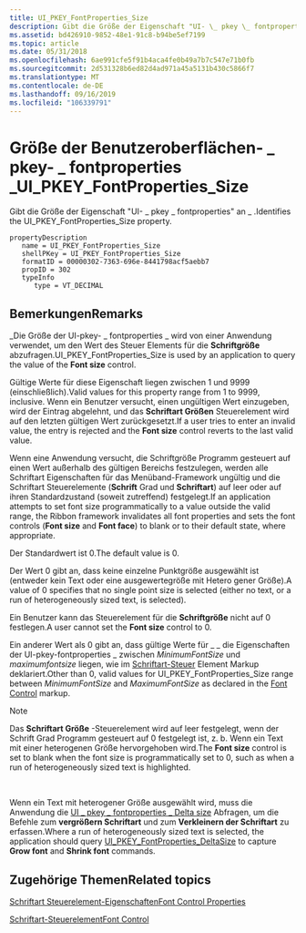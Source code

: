 ```yaml
---
title: UI_PKEY_FontProperties_Size
description: Gibt die Größe der Eigenschaft "UI- \_ pkey \_ fontproperties" an \_ .
ms.assetid: bd426910-9852-48e1-91c8-b94be5ef7199
ms.topic: article
ms.date: 05/31/2018
ms.openlocfilehash: 6ae991cfe5f91b4aca4fe0b49a7b7c547e71b0fb
ms.sourcegitcommit: 2d531328b6ed82d4ad971a45a5131b430c5866f7
ms.translationtype: MT
ms.contentlocale: de-DE
ms.lasthandoff: 09/16/2019
ms.locfileid: "106339791"
---
```

# <a name="ui_pkey_fontproperties_size"></a><span data-ttu-id="0d617-103">Größe der Benutzeroberflächen- \_ pkey- \_ fontproperties \_</span><span class="sxs-lookup"><span data-stu-id="0d617-103">UI\_PKEY\_FontProperties\_Size</span></span>

<span data-ttu-id="0d617-104">Gibt die Größe der Eigenschaft "UI- \_ pkey \_ fontproperties" an \_ .</span><span class="sxs-lookup"><span data-stu-id="0d617-104">Identifies the UI\_PKEY\_FontProperties\_Size property.</span></span>

```
propertyDescription
   name = UI_PKEY_FontProperties_Size
   shellPKey = UI_PKEY_FontProperties_Size
   formatID = 00000302-7363-696e-8441798acf5aebb7
   propID = 302
   typeInfo
      type = VT_DECIMAL
```

## <a name="remarks"></a><span data-ttu-id="0d617-105">Bemerkungen</span><span class="sxs-lookup"><span data-stu-id="0d617-105">Remarks</span></span>

<span data-ttu-id="0d617-106">\_Die Größe der UI-pkey- \_ fontproperties \_ wird von einer Anwendung verwendet, um den Wert des Steuer Elements für die **Schriftgröße** abzufragen.</span><span class="sxs-lookup"><span data-stu-id="0d617-106">UI\_PKEY\_FontProperties\_Size is used by an application to query the value of the **Font size** control.</span></span>

<span data-ttu-id="0d617-107">Gültige Werte für diese Eigenschaft liegen zwischen 1 und 9999 (einschließlich).</span><span class="sxs-lookup"><span data-stu-id="0d617-107">Valid values for this property range from 1 to 9999, inclusive.</span></span> <span data-ttu-id="0d617-108">Wenn ein Benutzer versucht, einen ungültigen Wert einzugeben, wird der Eintrag abgelehnt, und das **Schriftart Größen** Steuerelement wird auf den letzten gültigen Wert zurückgesetzt.</span><span class="sxs-lookup"><span data-stu-id="0d617-108">If a user tries to enter an invalid value, the entry is rejected and the **Font size** control reverts to the last valid value.</span></span>

<span data-ttu-id="0d617-109">Wenn eine Anwendung versucht, die Schriftgröße Programm gesteuert auf einen Wert außerhalb des gültigen Bereichs festzulegen, werden alle Schriftart Eigenschaften für das Menüband-Framework ungültig und die Schriftart Steuerelemente (**Schrift** Grad und **Schriftart**) auf leer oder auf ihren Standardzustand (soweit zutreffend) festgelegt.</span><span class="sxs-lookup"><span data-stu-id="0d617-109">If an application attempts to set font size programmatically to a value outside the valid range, the Ribbon framework invalidates all font properties and sets the font controls (**Font size** and **Font face**) to blank or to their default state, where appropriate.</span></span>

<span data-ttu-id="0d617-110">Der Standardwert ist 0.</span><span class="sxs-lookup"><span data-stu-id="0d617-110">The default value is 0.</span></span>

<span data-ttu-id="0d617-111">Der Wert 0 gibt an, dass keine einzelne Punktgröße ausgewählt ist (entweder kein Text oder eine ausgewertegröße mit Hetero gener Größe).</span><span class="sxs-lookup"><span data-stu-id="0d617-111">A value of 0 specifies that no single point size is selected (either no text, or a run of heterogeneously sized text, is selected).</span></span>

<span data-ttu-id="0d617-112">Ein Benutzer kann das Steuerelement für die **Schriftgröße** nicht auf 0 festlegen.</span><span class="sxs-lookup"><span data-stu-id="0d617-112">A user cannot set the **Font size** control to 0.</span></span>

<span data-ttu-id="0d617-113">Ein anderer Wert als 0 gibt an, dass gültige Werte für \_ \_ die Eigenschaften der UI-pkey-fontproperties \_ zwischen *MinimumFontSize* und *maximumfontsize* liegen, wie im [Schriftart-Steuer](windowsribbon-controls-fontcontrol.md) Element Markup deklariert.</span><span class="sxs-lookup"><span data-stu-id="0d617-113">Other than 0, valid values for UI\_PKEY\_FontProperties\_Size range between *MinimumFontSize* and *MaximumFontSize* as declared in the [Font Control](windowsribbon-controls-fontcontrol.md) markup.</span></span>

> [!Note]  
> <span data-ttu-id="0d617-114">Das **Schriftart Größe** -Steuerelement wird auf leer festgelegt, wenn der Schrift Grad Programm gesteuert auf 0 festgelegt ist, z. b. Wenn ein Text mit einer heterogenen Größe hervorgehoben wird.</span><span class="sxs-lookup"><span data-stu-id="0d617-114">The **Font size** control is set to blank when the font size is programmatically set to 0, such as when a run of heterogeneously sized text is highlighted.</span></span>

 

<span data-ttu-id="0d617-115">Wenn ein Text mit heterogener Größe ausgewählt wird, muss die Anwendung die [UI \_ pkey \_ fontproperties \_ Delta size](windowsribbon-reference-properties-uipkey-fontproperties-deltasize.md) Abfragen, um die Befehle zum **vergrößern Schriftart** und zum **Verkleinern der Schriftart** zu erfassen.</span><span class="sxs-lookup"><span data-stu-id="0d617-115">Where a run of heterogeneously sized text is selected, the application should query [UI\_PKEY\_FontProperties\_DeltaSize](windowsribbon-reference-properties-uipkey-fontproperties-deltasize.md) to capture **Grow font** and **Shrink font** commands.</span></span>

## <a name="related-topics"></a><span data-ttu-id="0d617-116">Zugehörige Themen</span><span class="sxs-lookup"><span data-stu-id="0d617-116">Related topics</span></span>

<dl> <dt>

[<span data-ttu-id="0d617-117">Schriftart Steuerelement-Eigenschaften</span><span class="sxs-lookup"><span data-stu-id="0d617-117">Font Control Properties</span></span>](windowsribbon-reference-properties-fontcontrol.md)
</dt> <dt>

[<span data-ttu-id="0d617-118">Schriftart-Steuerelement</span><span class="sxs-lookup"><span data-stu-id="0d617-118">Font Control</span></span>](windowsribbon-controls-fontcontrol.md)
</dt> </dl>

 

 





